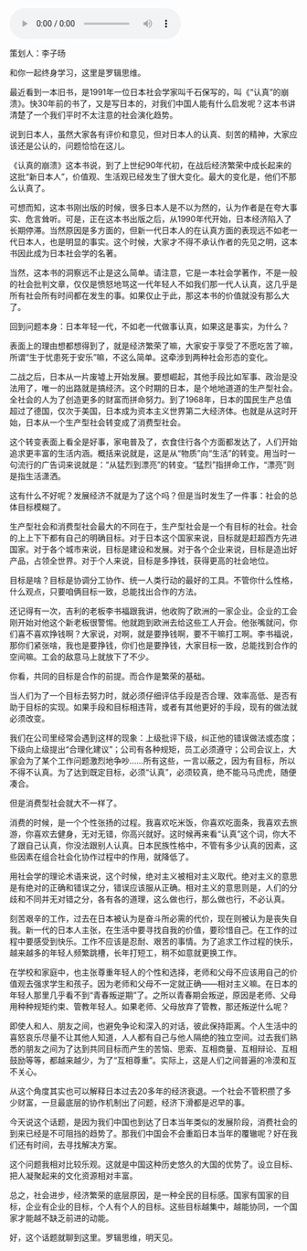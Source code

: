 <audio src="http://igetoss.cdn.igetget.com/mp3/201807/16/201807161419409419931641.mp3" controls="controls">您的浏览器不支持 audio 标签。</audio><p>策划人：李子旸</p><p>和你一起终身学习，这里是罗辑思维。</p><p>最近看到一本旧书，是1991年一位日本社会学家叫千石保写的，叫《“认真”的崩溃》。快30年前的书了，又是写日本的，对我们中国人能有什么启发呢？这本书讲清楚了一个我们平时不太注意的社会演化趋势。</p><p>说到日本人，虽然大家各有评价和意见，但对日本人的认真、刻苦的精神，大家应该还是公认的，问题恰恰在这儿。</p><p>《认真的崩溃》这本书说，到了上世纪90年代初，在战后经济繁荣中成长起来的这批“新日本人”，价值观、生活观已经发生了很大变化。最大的变化是，他们不那么认真了。</p><p>可想而知，这本书刚出版的时候，很多日本人是不以为然的，认为作者是在夸大事实、危言耸听。可是，正在这本书出版之后，从1990年代开始，日本经济陷入了长期停滞。当然原因是多方面的，但新一代日本人的在认真方面的表现远不如老一代日本人，也是明显的事实。这个时候，大家才不得不承认作者的先见之明，这本书因此成为日本社会学的名著。</p><p>当然，这本书的洞察远不止是这么简单。请注意，它是一本社会学著作，不是一般的社会批判文章，仅仅是愤怒地骂这一代年轻人不如我们那一代人认真，这几乎是所有社会所有时间都在发生的事。如果仅止于此，那这本书的价值就没有那么大了。</p><p>回到问题本身：日本年轻一代，不如老一代做事认真，如果这是事实，为什么？</p><p>表面上的理由想都想得到了，就是经济繁荣了嘛，大家安于享受了不愿吃苦了嘛，所谓“生于忧患死于安乐”嘛，不这么简单。这牵涉到两种社会形态的变化。</p><p>二战之后，日本从一片废墟上开始发展。要想崛起，其他手段比如军事、政治是没法用了，唯一的出路就是搞经济。这个时期的日本，是个地地道道的生产型社会。全社会的人为了创造更多的财富而拼命努力。到了1968年，日本的国民生产总值超过了德国，仅次于美国，日本成为资本主义世界第二大经济体。也就是从这时开始，日本从一个生产型社会转变成了消费型社会。</p><p>这个转变表面上看全是好事，家电普及了，衣食住行各个方面都发达了，人们开始追求更丰富的生活内涵。概括来说就是，这是从“物质”向“生活”的转变。用当时一句流行的广告词来说就是：“从猛烈到漂亮”的转变。“猛烈”指拼命工作，“漂亮”则是指生活潇洒。</p><p>这有什么不好呢？发展经济不就是为了这个吗？但是当时发生了一件事：社会的总体目标模糊了。</p><p>生产型社会和消费型社会最大的不同在于，生产型社会是一个有目标的社会。社会的上上下下都有自己的明确目标。对于日本这个国家来说，目标就是赶超西方先进国家。对于各个城市来说，目标是建设和发展。对于各个企业来说，目标是造出好产品，占领全世界。对于个人来说，目标是多挣钱，获得更高的社会地位。</p><p>目标是啥？目标是协调分工协作、统一人类行动的最好的工具。不管你什么性格，什么观点，只要咱俩目标一致，总能找出合作的方法。</p><p>还记得有一次，吉利的老板李书福跟我讲，他收购了欧洲的一家企业。企业的工会刚开始对他这个新老板很警惕。他就跑到欧洲去给这些工人开会。他张嘴就问，你们喜不喜欢挣钱啊？大家说，对啊，就是要挣钱啊，要不干嘛打工啊。李书福说，那你们紧张啥，我也是要挣钱，你们也是要挣钱，大家目标一致，总能找到合作的空间嘛。工会的敌意马上就放下了不少。</p><p>你看，共同的目标是合作的前提。而合作是繁荣的基础。</p><p>当人们为了一个目标去努力时，就必须仔细评估手段是否合理、效率高低、是否有助于目标的实现。如果手段和目标相违背，或者有其他更好的手段，现有的做法就必须改变。</p><p>我们在公司里经常会遇到这样的现象：上级批评下级，纠正他的错误做法或态度；下级向上级提出“合理化建议”；公司有各种规矩，员工必须遵守；公司会议上，大家会为了某个工作问题激烈地争吵……所有这些，一言以蔽之，因为有目标，所以不得不认真。为了达到既定目标，必须“认真”，必须较真，绝不能马马虎虎，随便凑合。</p><p>但是消费型社会就大不一样了。</p><p>消费的时候，是一个个性张扬的过程。我喜欢吃米饭，你喜欢吃面条，我喜欢去旅游，你喜欢去健身，无对无错，你高兴就好。这时候再来看“认真”这个词，你大不了跟自己认真，你没法跟别人认真。日本民族性格中，不管有多少认真的因素，这些因素在组合社会化协作过程中的作用，就降低了。</p><p>用社会学的理论术语来说，这个时候，绝对主义被相对主义取代。绝对主义的意思是有绝对的正确和错误之分，错误应该服从正确。相对主义的意思则是，人们的分歧和不同并无对错之分，各有各的道理，这么做也行，那么做也行，不必认真。</p><p>刻苦艰辛的工作，过去在日本被认为是奋斗所必需的代价，现在则被认为是丧失自我。新一代的日本人主张，在生活中要寻找自我的价值，要珍惜自己。在工作的过程中要感受到快乐。工作不应该是忍耐、艰苦的事情。为了追求工作过程的快乐，越来越多的年轻人频繁跳槽，长年打短工，稍不如意就更换工作。</p><p>在学校和家庭中，也主张尊重年轻人的个性和选择，老师和父母不应该用自己的价值观去强求学生和孩子。因为老师和父母不一定就正确——相对主义嘛。在日本的年轻人那里几乎看不到“青春叛逆期”了。之所以青春期会叛逆，原因是老师、父母用种种规矩约束、管教年轻人。如果老师、父母放弃了管教，那还叛逆什么呢？</p><p>即使人和人、朋友之间，也避免争论和深入的对话，彼此保持距离。个人生活中的喜怒哀乐尽量不让其他人知道，人人都有自己与他人隔绝的独立空间。过去我们熟悉的朋友之间为了达到共同目标而产生的苦恼、思索、互相商量、互相辩论、互相鼓励等等，都越来越少，为了“互相尊重”。实际上，这是人们之间普遍的冷漠和互不关心。</p><p>从这个角度其实也可以解释日本过去20多年的经济衰退。一个社会不管积攒了多少财富，一旦最底层的协作机制出了问题，经济下滑都是迟早的事。</p><p>今天说这个话题，是因为我们中国也到达了日本当年类似的发展阶段，消费社会的到来已经是不可阻挡的趋势了。那我们中国会不会重蹈日本当年的覆辙呢？好在我们还有时间，去寻找解决方案。</p><p>这个问题我相对比较乐观。这就是中国这种历史悠久的大国的优势了。设立目标、把人凝聚起来的文化资源相对丰富。</p><p>总之，社会进步，经济繁荣的底层原因，是一种全民的目标感。国家有国家的目标，企业有企业的目标，个人有个人的目标。这些目标越集中，越能协同，一个国家才能越不缺乏前进的动能。</p><p>好，这个话题就聊到这里。罗辑思维，明天见。</p>